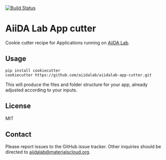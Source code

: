 [![Build Status](https://travis-ci.org/aiidateam/aiidalab-app-cutter.svg?branch=master)](https://travis-ci.org/aiidateam/aiidalab-app-cutter)

# AiiDA Lab App cutter

Cookie cutter recipe for Applications running on
[AiiDA Lab](http://aiidalab.materialscloud.org).

## Usage

    pip install cookiecutter
    cookiecutter https://github.com/aiidalab/aiidalab-app-cutter.git

This will produce the files and folder structure for your app,
already adjusted according to your inputs.

## License

MIT

## Contact

Please report issues to the GitHub issue tracker. Other inquiries should be
directed to [aiidalab@materialscloud.org](mailto:aiidalab@materialscloud.org).
